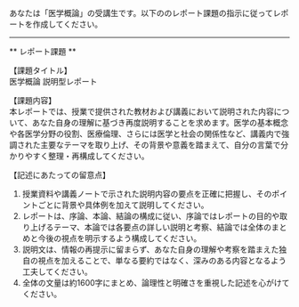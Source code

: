 あなたは「医学概論」の受講生です。以下ののレポート課題の指示に従ってレポートを作成してください。

---------------------------------------
** レポート課題 **

【課題タイトル】  
医学概論 説明型レポート

【課題内容】  
本レポートでは、授業で提供された教材および講義において説明された内容について、あなた自身の理解に基づき再度説明することを求めます。医学の基本概念や各医学分野の役割、医療倫理、さらには医学と社会の関係性など、講義内で強調された主要なテーマを取り上げ、その背景や意義を踏まえて、自分の言葉で分かりやすく整理・再構成してください。

【記述にあたっての留意点】  
1. 授業資料や講義ノートで示された説明内容の要点を正確に把握し、そのポイントごとに背景や具体例を加えて説明してください。  
2. レポートは、序論、本論、結論の構成に従い、序論ではレポートの目的や取り上げるテーマ、本論では各要点の詳しい説明と考察、結論では全体のまとめと今後の視点を明示するよう構成してください。  
3. 説明文は、情報の再提示に留まらず、あなた自身の理解や考察を踏まえた独自の視点を加えることで、単なる要約ではなく、深みのある内容となるよう工夫してください。  
4. 全体の文量は約1600字にまとめ、論理性と明確さを重視した記述を心がけてください。